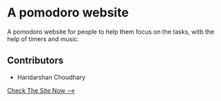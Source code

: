 # A pomodoro website
A pomodoro website for people to help them focus on the tasks, witb the help of timers and music.

## Contributors
- Haridarshan Choudhary

[Check The Site Now -->](https://hdck007.github.io/project-for-ptp/site/index.html)
